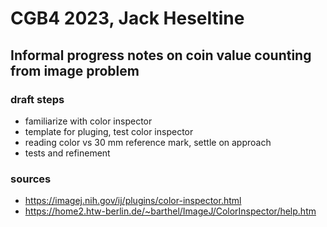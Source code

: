 # CGB4 2023, Jack Heseltine

## Informal progress notes on coin value counting from image problem

### draft steps

* familiarize with color inspector
* template for pluging, test color inspector
* reading color vs 30 mm reference mark, settle on approach
* tests and refinement

### sources

* https://imagej.nih.gov/ij/plugins/color-inspector.html
* https://home2.htw-berlin.de/~barthel/ImageJ/ColorInspector/help.htm